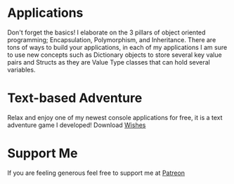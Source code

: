 # Applications
Don't forget the basics! I elaborate on the 3 pillars of object oriented programming; Encapsulation, Polymorphism, and Inheritance.
There are tons of ways to build your applications, in each of my applications I am sure to use new concepts such as Dictionary objects to store several key value pairs and Structs as they are Value Type classes that can hold several variables.

# Text-based Adventure
Relax and enjoy one of my newest console applications for free, it is a text adventure game I developed! Download [Wishes](https://github.com/martinfitzjerl/Applications)

# Support Me
If you are feeling generous feel free to support me at [Patreon](https://www.patreon.com/DevelopingSam)

 
